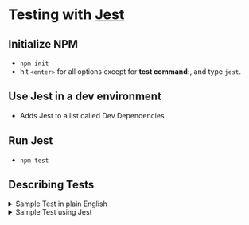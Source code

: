 # Testing with [Jest](https://jestjs.io/)

## Initialize NPM
- `npm init`
- hit `<enter>` for all options except for **test command:**, and type `jest`.

## Use Jest in a dev environment
- Adds Jest to a list called Dev Dependencies

## Run Jest
- `npm test`

## Describing Tests
<details>
<summary>Sample Test in plain English</summary>

- I want to test a calculator.
- I am going to test the addition function.
- I want to get the result of 42.
- I expect 20 + 22 to equal 42.

</details>

<details>
<summary>Sample Test using Jest</summary>

```javascript
describe("calculator tests", () => {
    describe("addition tests", () => {
        test("should return 42", () => {
            expect(addition(20, 22)).toBe(42);
        });
    });
});
```

- `.toBe()` is a type of "Matcher".
- View [Jest Matchers](https://jestjs.io/docs/using-matchers).

</details>
